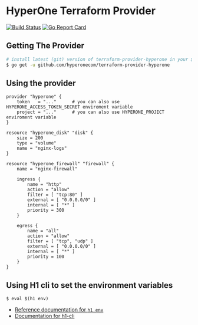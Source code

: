 HyperOne Terraform Provider
==================

[![Build Status](https://travis-ci.com/hyperonecom/terraform-provider-hyperone.svg?branch=master)](https://travis-ci.com/hyperonecom/terraform-provider-hyperone)
[![Go Report Card](https://goreportcard.com/badge/github.com/hyperonecom/terraform-provider-hyperone)](https://goreportcard.com/report/github.com/hyperonecom/terraform-provider-hyperone)

Getting The Provider
---------------------

```sh
# install latest (git) version of terraform-provider-hyperone in your $GOPATH/bin
$ go get -u github.com/hyperonecom/terraform-provider-hyperone
```

Using the provider
----------------------

```
provider "hyperone" {
    token   = "..."      # you can also use HYPERONE_ACCESS_TOKEN_SECRET enviroment variable
    project = "..."      # you can also use HYPERONE_PROJECT enviroment variable
}

resource "hyperone_disk" "disk" {
    size = 200
    type = "volume"
    name = "nginx-logs"
}

resource "hyperone_firewall" "firewall" {
    name = "nginx-firewall"

    ingress {
        name = "http"
        action = "allow"
        filter = [ "tcp:80" ]
        external = [ "0.0.0.0/0" ]
        internal = [ "*" ]
        priority = 300
    }

    egress {
        name = "all"
        action = "allow"
        filter = [ "tcp", "udp" ]
        external = [ "0.0.0.0/0" ]
        internal = [ "*" ]
        priority = 100
    }
}
```

Using H1 cli to set the environment variables
----------------------

```
$ eval $(h1 env)
```

- [Reference documentation for `h1 env`](https://www.hyperone.com/tools/cli/resources/reference/env.html#syntax)
- [Documentation for h1-cli](https://www.hyperone.com/tools/cli/)
